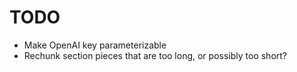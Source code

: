 # TODO

- Make OpenAI key parameterizable
- Rechunk section pieces that are too long, or possibly too short?
